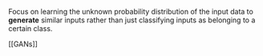 Focus on learning the unknown probability distribution of the input data to **generate** similar inputs rather than just classifying inputs as belonging to a certain class.


[[GANs]]

